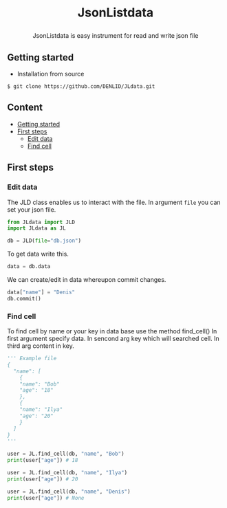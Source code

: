 # <p align = "center">JsonListdata
<p align = "center">JsonListdata is easy instrument for read and write json file

## Getting started
* Installation from source
```
$ git clone https://github.com/DENLID/JLdata.git
```
## Content
* [Getting started](#getting-started)
* [First steps](#firsts-steps)
  * [Edit data](#edit-data)
  * [Find cell](#find-cell)
## First steps
### Edit data
The JLD class enables us to interact with the file.
In argument `file` you can set your json file.
```python
from JLdata import JLD
import JLdata as JL

db = JLD(file="db.json")
```
To get data write this.
```python
data = db.data
```
We can create/edit in data whereupon commit changes.
```python
data["name"] = "Denis"
db.commit()
```
### Find cell
To find cell by name or your key in data base use the method find_cell()
In first argument specify data. In sencond arg key which will searched cell. In third arg content in key.
```python
''' Example file
{
  "name": [
    {
    "name": "Bob"
    "age": "18"
    },
    {
    "name": "Ilya"
    "age": "20"
    }
  ]
}
'''

user = JL.find_cell(db, "name", "Bob")
print(user["age"]) # 18

user = JL.find_cell(db, "name", "Ilya")
print(user["age"]) # 20

user = JL.find_cell(db, "name", "Denis")
print(user["age"]) # None
```

